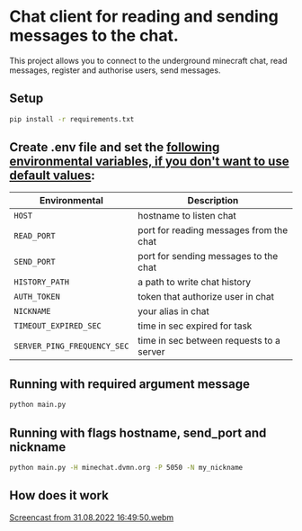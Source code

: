 # Chat client for reading and sending messages to the chat.

This project allows you to connect to the underground minecraft chat, read messages, register and authorise users, send messages.

## Setup

```bash
pip install -r requirements.txt
```

## Create **.env** file and set the <ins>following environmental variables, if you don't want to use default values</ins>:  
| Environmental               | Description                              |
|-----------------------------|------------------------------------------|
| `HOST`                      | hostname to listen chat                  |       
| `READ_PORT`                 | port for reading messages from the chat  |      
| `SEND_PORT`                 | port for sending messages to the chat    |
| `HISTORY_PATH`              | a path to write chat history             |
| `AUTH_TOKEN`                | token that authorize user in chat        |
| `NICKNAME`                  | your alias in chat                       |
| `TIMEOUT_EXPIRED_SEC`       | time in sec expired for task             |
| `SERVER_PING_FREQUENCY_SEC` | time in sec between requests to a server |


## Running with required argument message
```bash
python main.py
```

## Running with flags hostname, send_port and nickname
```bash
python main.py -H minechat.dvmn.org -P 5050 -N my_nickname
```

## How does it work
[Screencast from 31.08.2022 16:49:50.webm](https://user-images.githubusercontent.com/54985705/187698619-03ae39e9-d2dc-442f-aafc-b61f35260564.webm)

